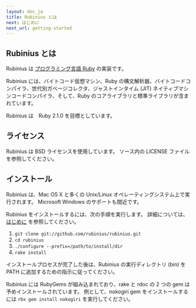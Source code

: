 ```yaml
---
layout: doc_ja
title: Rubinius とは
next: はじめに
next_url: getting-started
---
```


## Rubinius とは

Rubinius は [プログラミング言語 Ruby](http://ruby-lang.org) の実装です。

Rubinius には、バイトコード仮想マシン、Ruby 
の構文解析器、バイトコードコンパイラ、世代別ガベージコレクタ、ジャストインタイム 
(JIT) ネイティブマシンコードコンパイラ、そして、Ruby 
のコアライブラリと標準ライブラリが含まれています。

Rubinius は　Ruby 2.1.0 を目標としています。


## ライセンス

Rubinius は BSD ライセンスを使用しています。
ソース内の LICENSE ファイルを参照してください。


## インストール

Rubinius は、Mac OS X と多くの Unix/Linux オペレーティングシステム上で実行されます。
Microsoft Windows のサポートも間近です。

Rubinius をインストールするには、次の手順を実行します。
詳細については、[はじめに](/doc/ja/getting-started/) を参照してください。

1. `git clone git://github.com/rubinius/rubinius.git`
1. `cd rubinius`
1. `./configure --prefix=/path/to/install/dir`
1. `rake install`

インストールプロセスが完了した後は、Rubinius の実行ディレクトリ (bin) 
を PATH に追加するための指示に従ってください。

Rubinius には RubyGems が組み込まれており、rake と rdoc の 2 つの gem 
は予めインストールされています。
例として、nokogiri gem をインストールするには `rbx gem install nokogiri` 
を実行してください。

